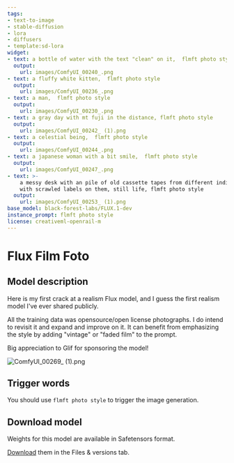 ```yaml
---
tags:
- text-to-image
- stable-diffusion
- lora
- diffusers
- template:sd-lora
widget:
- text: a bottle of water with the text "clean" on it,  flmft photo style
  output:
    url: images/ComfyUI_00240_.png
- text: a fluffy white kitten,  flmft photo style
  output:
    url: images/ComfyUI_00236_.png
- text: a man,  flmft photo style
  output:
    url: images/ComfyUI_00230_.png
- text: a gray day with mt fuji in the distance, flmft photo style
  output:
    url: images/ComfyUI_00242_ (1).png
- text: a celestial being,  flmft photo style
  output:
    url: images/ComfyUI_00244_.png
- text: a japanese woman with a bit smile,  flmft photo style
  output:
    url: images/ComfyUI_00247_.png
- text: >-
    a messy desk with an pile of old cassette tapes from different indie bands
    with scrawled labels on them, still life, flmft photo style
  output:
    url: images/ComfyUI_00253_ (1).png
base_model: black-forest-labs/FLUX.1-dev
instance_prompt: flmft photo style
license: creativeml-openrail-m
---
```

# Flux Film Foto

<Gallery />

## Model description 

Here is my first crack at a realism Flux model, and I guess the first realism model I&#39;ve ever shared publicly.

All the training data was opensource&#x2F;open license photographs. I do intend to revisit it and expand and improve on it. It can benefit from emphasizing the style by adding &quot;vintage&quot; or &quot;faded film&quot; to the prompt.

Big appreciation to Glif for sponsoring the model!

![ComfyUI_00269_ (1).png](https:&#x2F;&#x2F;cdn-uploads.huggingface.co&#x2F;production&#x2F;uploads&#x2F;635dd6cd4fabde0df74aeae6&#x2F;EgWqu_KaeVTJHRiOJ6yQe.png)

## Trigger words

You should use `flmft photo style` to trigger the image generation.


## Download model

Weights for this model are available in Safetensors format.

[Download](/alvdansen/flux_film_foto/tree/main) them in the Files & versions tab.
